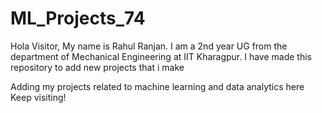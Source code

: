 # ML_Projects_74
Hola Visitor,
My name is Rahul Ranjan. I am a 2nd year UG from the department of Mechanical Engineering at IIT Kharagpur.
I have made this repository to add new projects that i make

Adding my projects related to machine learning and data analytics here
Keep visiting!
